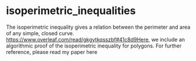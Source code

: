 # isoperimetric_inequalities
The isoperimetric inequality gives a relation between the perimeter and area of any simple, closed curve. https://www.overleaf.com/read/gkgytkqsszbf#41c8d9Here, we include an algorithmic proof of the isoperimetric inequality for polygons. For further reference, please read my paper here
